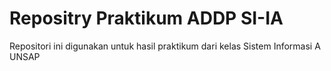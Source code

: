 # Repositry Praktikum ADDP SI-IA
Repositori ini digunakan untuk hasil praktikum dari kelas Sistem Informasi A UNSAP
